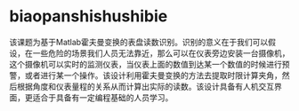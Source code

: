 # biaopanshishushibie
 该课题为基于Matlab霍夫曼变换的表盘读数识别。识别的意义在于我们可以假设，在一些危险的场景我们人员无法靠近，那么可以在仪表旁边安装一台摄像机，这个摄像机可以实时的监测仪表，当仪表上面的数值到达某一个数值的时候进行预警，或者进行某一个操作。该设计利用霍夫曼变换的方法去提取时限计算夹角，然后根据角度和仪表量程的关系从而计算出实际的读数。该设计具备有人机交互界面，更适合于具备有一定编程基础的人员学习。
